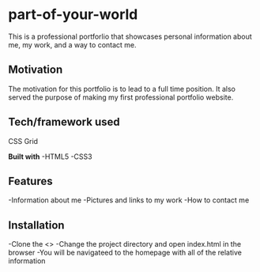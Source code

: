 # part-of-your-world
This is a professional portforlio that showcases personal information about me, my work, and a way to contact me.  

## Motivation
The motivation for this portfolio is to lead to a full time position.  It also served the purpose of making my first professional portfolio website.

## Tech/framework used
CSS Grid

<b>Built with</b>
-HTML5
-CSS3

## Features
-Information about me
-Pictures and links to my work
-How to contact me

## Installation
-Clone the <>
-Change the project directory and open index.html in the browser
-You will be navigateed to the homepage with all of the relative information



